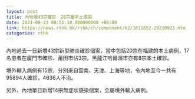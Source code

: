 ```yaml
---
layout: post
title: 內地增43宗確診　28宗屬本土感染
date: 2021-09-23 08:51:10.000000000 +08:00
link: https://news.rthk.hk/rthk/ch/component/k2/1611852-20210923.htm
categories: rthk
---
```


內地過去一日新增43宗新型肺炎確診個案，當中包括20宗在福建的本土病例，17名患者在廈門市確診、莆田市佔3宗。黑龍江哈爾濱市亦有8宗本土確診。

境外輸入病例有15宗，分別來自雲南、天津、上海等地，令內地至今一共有95894人確診，4636人不治。

另外，內地單日新增14宗無症狀感染個案，全屬境外輸入病例。
